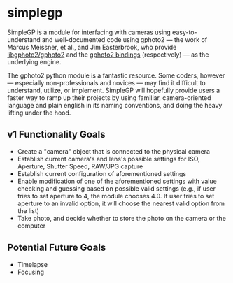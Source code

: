 # simplegp

SimpleGP is a module for interfacing with cameras using easy-to-understand and well-documented code using gphoto2 — the work of Marcus Meissner, et al., and Jim Easterbrook, who provide [libgphoto2/gphoto2](http://gphoto.org/) and the [gphoto2 bindings](https://github.com/jim-easterbrook/python-gphoto2) (respectively) — as the underlying engine.

The gphoto2 python module is a fantastic resource. Some coders, however — especially non-professionals and novices — may find it difficult to understand, utilize, or implement. SimpleGP will hopefully provide users a faster way to ramp up their projects by using familiar, camera-oriented language and plain english in its naming conventions, and doing the heavy lifting under the hood.

## v1 Functionality Goals
- Create a "camera" object that is connected to the physical camera
- Establish current camera's and lens's possible settings for ISO, Aperture, Shutter Speed, RAW/JPG capture
- Establish current configuration of aforementioned settings
- Enable modification of one of the aforementioned settings with value checking and guessing based on possible valid settings (e.g., if user tries to set aperture to 4, the module chooses 4.0. If user tries to set aperture to an invalid option, it will choose the nearest valid option from the list)
- Take photo, and decide whether to store the photo on the camera or the computer

## Potential Future Goals
- Timelapse
- Focusing
